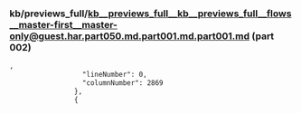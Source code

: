 ### kb/previews_full/kb__previews_full__kb__previews_full__flows__master-first__master-only@guest.har.part050.md.part001.md.part001.md (part 002)

```md
,
                  "lineNumber": 0,
                  "columnNumber": 2869
                },
                {
          
```

```
